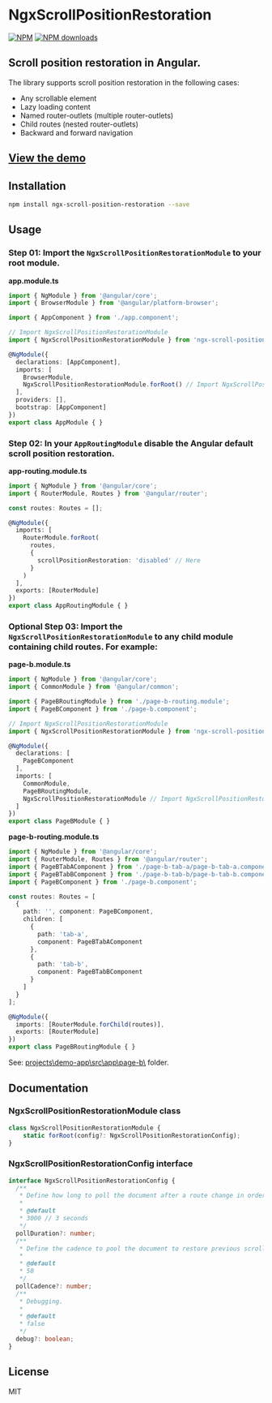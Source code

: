 # NgxScrollPositionRestoration

[![NPM](https://img.shields.io/npm/v/ngx-scroll-position-restoration?label=NPM&color=blue)](https://www.npmjs.com/package/ngx-scroll-position-restoration "View this project on NPM.") [![NPM downloads](https://img.shields.io/npm/dt/ngx-scroll-position-restoration?label=NPM%20downloads)](https://www.npmjs.com/package/ngx-scroll-position-restoration "View this project on NPM.")

## Scroll position restoration in Angular.

The library supports scroll position restoration in the following cases:
- Any scrollable element
- Lazy loading content
- Named router-outlets (multiple router-outlets)
- Child routes (nested router-outlets)
- Backward and forward navigation

## [View the demo](https://thejlifex.github.io/ngx-scroll-position-restoration/)

## Installation
```sh
npm install ngx-scroll-position-restoration --save
```

## Usage
### Step 01: Import the `NgxScrollPositionRestorationModule` to your root module.
**app.module.ts**
```ts
import { NgModule } from '@angular/core';
import { BrowserModule } from '@angular/platform-browser';

import { AppComponent } from './app.component';

// Import NgxScrollPositionRestorationModule
import { NgxScrollPositionRestorationModule } from 'ngx-scroll-position-restoration';

@NgModule({
  declarations: [AppComponent],
  imports: [
    BrowserModule,
    NgxScrollPositionRestorationModule.forRoot() // Import NgxScrollPositionRestorationModule
  ],
  providers: [],
  bootstrap: [AppComponent]
})
export class AppModule { }
```
### Step 02: In your `AppRoutingModule` disable the Angular default scroll position restoration.
**app-routing.module.ts**
```ts
import { NgModule } from '@angular/core';
import { RouterModule, Routes } from '@angular/router';

const routes: Routes = [];

@NgModule({
  imports: [
    RouterModule.forRoot(
      routes,
      {
        scrollPositionRestoration: 'disabled' // Here
      }
    )
  ],
  exports: [RouterModule]
})
export class AppRoutingModule { }
```
### Optional Step 03: Import the `NgxScrollPositionRestorationModule` to any child module containing child routes. For example:
**page-b.module.ts**
```ts
import { NgModule } from '@angular/core';
import { CommonModule } from '@angular/common';

import { PageBRoutingModule } from './page-b-routing.module';
import { PageBComponent } from './page-b.component';

// Import NgxScrollPositionRestorationModule
import { NgxScrollPositionRestorationModule } from 'ngx-scroll-position-restoration';

@NgModule({
  declarations: [
    PageBComponent
  ],
  imports: [
    CommonModule,
    PageBRoutingModule,
    NgxScrollPositionRestorationModule // Import NgxScrollPositionRestorationModule
  ]
})
export class PageBModule { }
```
**page-b-routing.module.ts**
```ts
import { NgModule } from '@angular/core';
import { RouterModule, Routes } from '@angular/router';
import { PageBTabAComponent } from './page-b-tab-a/page-b-tab-a.component';
import { PageBTabBComponent } from './page-b-tab-b/page-b-tab-b.component';
import { PageBComponent } from './page-b.component';

const routes: Routes = [
  {
    path: '', component: PageBComponent,
    children: [
      {
        path: 'tab-a',
        component: PageBTabAComponent
      },
      {
        path: 'tab-b',
        component: PageBTabBComponent
      }
    ]
  }
];

@NgModule({
  imports: [RouterModule.forChild(routes)],
  exports: [RouterModule]
})
export class PageBRoutingModule { }
```
See: [projects\demo-app\src\app\page-b\\](https://github.com/TheJLifeX/ngx-scroll-position-restoration/tree/17fcc4aeb2c7ca0220467e00632628a86311b79b/projects/demo-app/src/app/page-b) folder.

## Documentation
### NgxScrollPositionRestorationModule class
```ts
class NgxScrollPositionRestorationModule {
    static forRoot(config?: NgxScrollPositionRestorationConfig);
}
```

### NgxScrollPositionRestorationConfig interface
```ts
interface NgxScrollPositionRestorationConfig {
  /**
   * Define how long to poll the document after a route change in order to look for elements that need to be restored to a previous scroll position. Value in milliseconds.
   * 
   * @default
   * 3000 // 3 seconds
   */
  pollDuration?: number;
  /**
   * Define the cadence to pool the document to restore previous scroll positions (maximum until the `pollDuration`). Value in milliseconds.
   * 
   * @default
   * 50
   */
  pollCadence?: number;
  /**
   * Debugging.
   * 
   * @default
   * false
   */
  debug?: boolean;
}
```

## License
MIT